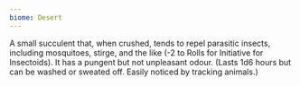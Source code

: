 ```yaml
---
biome: Desert
---
```

A small succulent that, when crushed, tends to repel parasitic insects, including mosquitoes, stirge, and the like (-2 to Rolls for Initiative for Insectoids). It has a pungent but not unpleasant odour. (Lasts 1d6 hours but can be washed or sweated off. Easily noticed by tracking animals.) 

